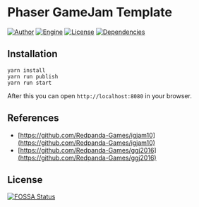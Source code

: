 # Phaser GameJam Template

[![Author](https://img.shields.io/badge/Author-Redpanda%20Games-orange.svg?style=flat-square)](https://github.com/Redpanda-Games)
[![Engine](https://img.shields.io/badge/Engine-Phaser%20v2.9.1-99388c.svg?style=flat-square)](https://phaser.io)
[![License](https://img.shields.io/badge/License-MIT-blue.svg?style=flat-square)](https://github.com/Redpanda-Games/phaser-template/blob/master/LICENSE)
[![Dependencies](https://www.versioneye.com/user/projects/59f73f3c15f0d71f3207554a/badge.svg?style=flat-square)](https://versioneye.com/user/projects/59f73f3c15f0d71f3207554a)

## Installation

```
yarn install
yarn run publish
yarn run start
```

After this you can open `http://localhost:8080` in your browser.

## References

* [https://github.com/Redpanda-Games/igjam10](https://github.com/Redpanda-Games/igjam10)
* [https://github.com/Redpanda-Games/ggj2016](https://github.com/Redpanda-Games/ggj2016)

## License
[![FOSSA Status](https://app.fossa.io/api/projects/git%2Bgithub.com%2FRedpanda-Games%2Fphaser-template.svg?type=large)](https://app.fossa.io/projects/git%2Bgithub.com%2FRedpanda-Games%2Fphaser-template?ref=badge_large)
